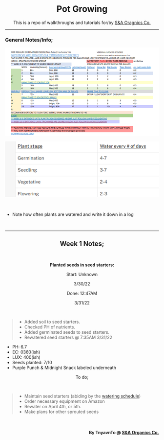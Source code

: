 <h1 align="center">Pot Growing</h1>
<p align="center">This is a repo of walkthroughs and tutorials for/by <a href="https://sna-organics.com" target="_blank">S&A Oragnics Co.</a></p>

___

### General Notes/Info;

![previewPDF1](https://github.com/Svxy/Pot-Growing/blob/main/assets/pdf_1.png?raw=true)

![WateringSchedule](https://github.com/Svxy/Pot-Growing/blob/main/assets/watering.png?raw=true)

<br>

- Note how often plants are watered and write it down in a log

<br>

___

<h2 align="center">Week 1 Notes;</h2>

<br>

<p align="center"><b>Planted seeds in seed starters:</b></p>
<p align="center">Start: Unknown</p>
<p align="center">3/30/22</p>

<p align="center">Done: 12:47AM</p>
<p align="center">3/31/22</p>

<br>

> - Added soil to seed starters.
> - Checked PH of nutrients.
> - Added germinated seeds to seed starters.
> - Rewatered seed starters @ 7:35AM 3/31/22

- PH: 6.7
- EC: 0360(ish)
- LUX: 400(ish)
- Seeds planted: 7/10
- Purple Punch & Midnight Snack labeled underneath

<p align="center">To do;</p>

<br>

> - Maintain seed starters (abiding by the <a href="./WATERING.md">watering schedule</a>)
> - Order necessary equipment on Amazon
> - Rewater on April 4th, or 5th.
> - Make plans for other sprouted seeds

<br>

<h4 align="right">By TnyavnTo @ <a href="https://sna-organics.com">S&A Organics Co.</a></h4>
